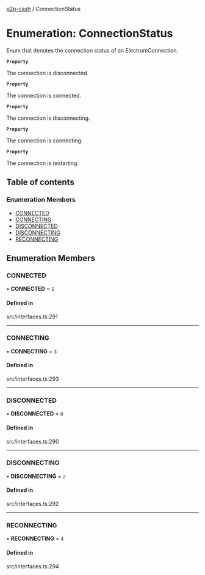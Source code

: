 [p2p-cash](../README.md) / ConnectionStatus

# Enumeration: ConnectionStatus

Enum that denotes the connection status of an ElectrumConnection.

**`Property`**

The connection is disconnected.

**`Property`**

The connection is connected.

**`Property`**

The connection is disconnecting.

**`Property`**

The connection is connecting.

**`Property`**

The connection is restarting.

## Table of contents

### Enumeration Members

- [CONNECTED](ConnectionStatus.md#connected)
- [CONNECTING](ConnectionStatus.md#connecting)
- [DISCONNECTED](ConnectionStatus.md#disconnected)
- [DISCONNECTING](ConnectionStatus.md#disconnecting)
- [RECONNECTING](ConnectionStatus.md#reconnecting)

## Enumeration Members

### CONNECTED

• **CONNECTED** = ``1``

#### Defined in

src/interfaces.ts:291

___

### CONNECTING

• **CONNECTING** = ``3``

#### Defined in

src/interfaces.ts:293

___

### DISCONNECTED

• **DISCONNECTED** = ``0``

#### Defined in

src/interfaces.ts:290

___

### DISCONNECTING

• **DISCONNECTING** = ``2``

#### Defined in

src/interfaces.ts:292

___

### RECONNECTING

• **RECONNECTING** = ``4``

#### Defined in

src/interfaces.ts:294
